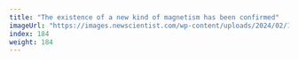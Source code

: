 ```yaml
---
title: "The existence of a new kind of magnetism has been confirmed"
imageUrl: "https://images.newscientist.com/wp-content/uploads/2024/02/14153321/SEI_191483493.jpg?width=788"
index: 184
weight: 184
---
```

